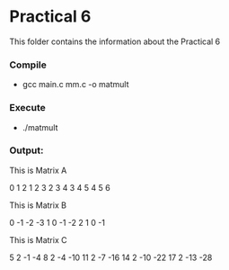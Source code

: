 # Practical 6
This folder contains the information about the Practical 6

### Compile
* gcc main.c mm.c -o matmult

### Execute
* ./matmult

### Output:

This is Matrix A

0 1 2 1 2 3 2 3 4 3 4 5 4 5 6

This is Matrix B

0 -1 -2 -3 1 0 -1 -2 2 1 0 -1

This is Matrix C

5 2 -1 -4 8 2 -4 -10 11 2 -7 -16 14 2 -10 -22 17 2 -13 -28
